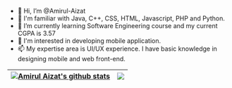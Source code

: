 - 👋 Hi, I’m @Amirul-Aizat
- 👀 I'm familiar with Java, C++, CSS, HTML, Javascript, PHP and Python.
- 🌱 I’m currently learning Software Engineering course and my current CGPA is 3.57
- 💞️ I'm interested in developing mobile application.
- 📫 My expertise area is UI/UX experience. I have basic knowledge in designing mobile and web front-end.


<!---
Amirul-Aizat/Amirul-Aizat is a ✨ special ✨ repository because its `README.md` (this file) appears on your GitHub profile.
You can click the Preview link to take a look at your changes.
--->

 <a href="#"><img align="center" src="https://github-readme-stats.vercel.app/api?username=Amirul-Aizat&show_icons=true&include_all_commits=true&theme=omni&hide_border=true" alt="Amirul Aizat's github stats" /></a> | <a href="#"><img align="center" src="https://github-readme-stats.vercel.app/api/top-langs/?username=Amirul-Aizat&layout=compact&theme=omni&hide_border=true" /></a> |
| ------------- | ------------- |
